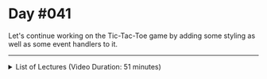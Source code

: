 # Day #041
Let's continue working on the Tic-Tac-Toe game by adding some styling as well as some event handlers to it.

---

<details>
    <summary>List of Lectures (Video Duration: 51 minutes)</summary>
    <ul>
        <li>Adding Styling For The Game Configuration Area</li>
        <li>Styling The Game Board</li>
        <li>CAdding JavaScript, Script Files & First Event Listeners</li>
        <li>Showing & Hiding The Configuration Modal (Overlay)</li>
    </ul>
</details>